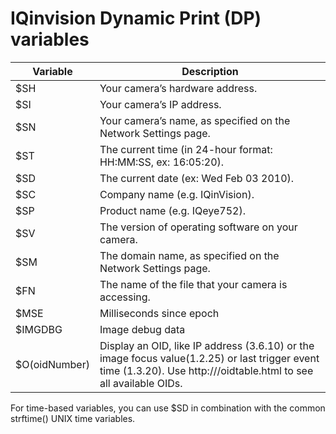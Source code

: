 IQinvision Dynamic Print (DP) variables
=======================================
Variable | Description
------------- | -------------
$SH | Your camera’s hardware address.
$SI | Your camera’s IP address.
$SN | Your camera’s name, as specified on the Network Settings page.
$ST | The current time (in 24-hour format: HH:MM:SS, ex: 16:05:20).
$SD | The current date (ex: Wed Feb 03 2010).
$SC | Company name (e.g. IQinVision).
$SP | Product name (e.g. IQeye752).
$SV | The version of operating software on your camera.
$SM | The domain name, as specified on the Network Settings page.
$FN | The name of the file that your camera is accessing.
$MSE | Milliseconds since epoch
$IMGDBG | Image debug data
$O(oidNumber) | Display an OID, like IP address (3.6.10) or the image focus value(1.2.25) or last trigger event time (1.3.20). Use http://<yourcameraip>/oidtable.html to see all available OIDs.

For time-based variables, you can use $SD in combination with the common strftime() UNIX time variables.

